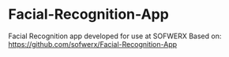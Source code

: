 # Facial-Recognition-App
Facial Recognition app developed for use at SOFWERX
Based on: https://github.com/sofwerx/Facial-Recognition-App
